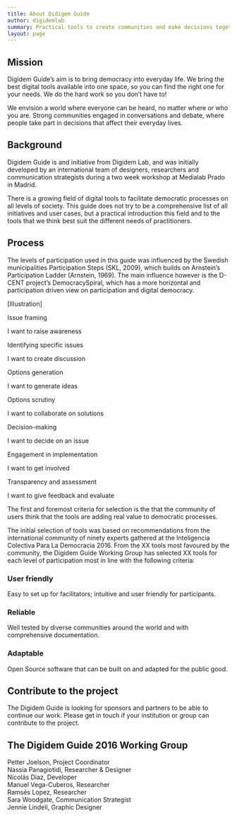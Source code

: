```yaml
---
title: About Didigem Guide
author: digidemlab
summary: Practical tools to create communities and make decisions together.
layout: page
---
```



## Mission

Digidem Guide’s aim is to bring democracy into everyday life. We bring the best digital tools available into one space, so you can find the right one for your needs. We do the hard work so you don’t have to!

We envision a world where everyone can be heard, no matter where or who you are. Strong communities engaged in conversations and debate, where people take part in decisions that affect their everyday lives.

## Background

Digidem Guide is and initiative from Digidem Lab, and was initially developed by an international team of designers, researchers and communication strategists during a two week workshop at Medialab Prado in Madrid.

There is a growing field of digital tools to facilitate democratic processes on all levels of society. This guide does not try to be a comprehensive list of all initiatives and user cases, but a practical introduction this field and to the tools that we think best suit the different needs of practitioners.

## Process

The levels of participation used in this guide was influenced by the Swedish municipalities Participation Steps (SKL, 2009), which builds on Arnstein’s Participation Ladder (Arnstein, 1969). The main influence however is the D-CENT project’s DemocracySpiral, which has a more horizontal and participation driven view on participation and digital democracy.

[Illustration]

Issue framing

I want to raise awareness

Identifying specific issues

I want to create discussion

Options generation

I want to generate ideas

Options scrutiny

I want to collaborate on solutions

Decision-making

I want to decide on an issue

Engagement in implementation

I want to get involved

Transparency and assessment

I want to give feedback and evaluate

The first and foremost criteria for selection is the that the community of users think that the tools are adding real value to democratic processes.

The initial selection of tools was based on recommendations from the international community of ninety experts gathered at the Inteligencia Colectiva Para La Democracia 2016. From the XX tools most favoured by the community, the Digidem Guide Working Group has selected XX tools for each level of participation most in line with the following criteria:

### User friendly
Easy to set up for facilitators; intuitive and user friendly for participants.

### Reliable
Well tested by diverse communities around the world and with comprehensive documentation.

### Adaptable
Open Source software that can be built on and adapted for the public good.

## Contribute to the project

The Digidem Guide is looking for sponsors and partners to be able to continue our work. Please get in touch if your institution or group can contribute to the project.

## The Digidem Guide 2016 Working Group

Petter Joelson, Project Coordinator  
Nassia Panagiotidi, Researcher & Designer  
Nicolás Diaz, Developer  
Manuel Vega-Cuberos, Researcher  
Ramsés Lopez, Researcher  
Sara Woodgate, Communication Strategist  
Jennie Lindell, Graphic Designer  
